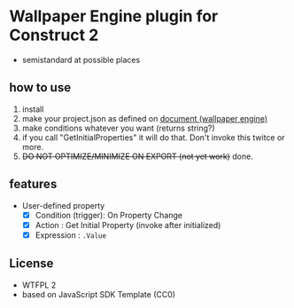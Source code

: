 # Wallpaper Engine plugin for Construct 2

- semistandard at possible places

## how to use

1. install
1. make your project.json as defined on [document (wallpaper engine)](http://steamcommunity.com/sharedfiles/filedetails/?id=785994149)
1. make conditions whatever you want (returns string?)
1. if you call "GetInitialProperties" it will do that. Don't invoke this twitce or more.
1. ~~DO NOT OPTIMIZE/MINIMIZE ON EXPORT (not yet work)~~ done.

## features

- User-defined property
  - [x] Condition (trigger): On Property Change
  - [x] Action             : Get Initial Property (invoke after initialized)
  - [x] Expression         : `.Value`

## License

- WTFPL 2
- based on JavaScript SDK Template (CC0)